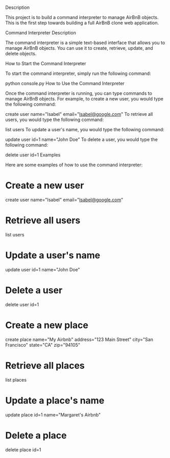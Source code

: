 Description

This project is to build a command interpreter to manage AirBnB objects. This is the first step towards building a full AirBnB clone web application.

Command Interpreter Description

The command interpreter is a simple text-based interface that allows you to manage AirBnB objects. You can use it to create, retrieve, update, and delete objects.

How to Start the Command Interpreter

To start the command interpreter, simply run the following command:

python console.py
How to Use the Command Interpreter

Once the command interpreter is running, you can type commands to manage AirBnB objects. For example, to create a new user, you would type the following command:

create user name="Isabel" email="Isabel@google.com"
To retrieve all users, you would type the following command:

list users
To update a user's name, you would type the following command:

update user id=1 name="John Doe"
To delete a user, you would type the following command:

delete user id=1
Examples

Here are some examples of how to use the command interpreter:

# Create a new user
create user name="Isabel" email="Isabel@google.com"

# Retrieve all users
list users

# Update a user's name
update user id=1 name="John Doe"

# Delete a user
delete user id=1

# Create a new place
create place name="My Airbnb" address="123 Main Street" city="San Francisco" state="CA" zip="94105"

# Retrieve all places
list places

# Update a place's name
update place id=1 name="Margaret's Airbnb"

# Delete a place
delete place id=1
